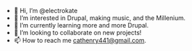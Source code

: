 - 👋 Hi, I’m @electrokate
- 👀 I’m interested in Drupal, making music, and the Millenium.
- 🌱 I’m currently learning more and more Drupal.
- 💞️ I’m looking to collaborate on new projects!
- 📫 How to reach me cathenry441@gmail.com.

<!---
electrokate/electrokate is a ✨ special ✨ repository because its `README.md` (this file) appears on your GitHub profile.
You can click the Preview link to take a look at your changes.
--->
